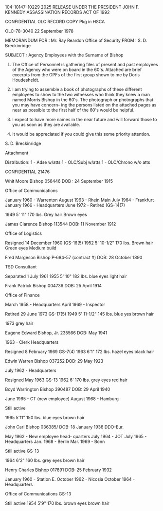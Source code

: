 104-10147-10229 2025 RELEASE UNDER THE PRESIDENT JOHN F. KENNEDY ASSASSINATION RECORDS ACT OF 1992

CONFIDENTIAL OLC RECORD COPY
Pkg in HSCA

OLC-78-3040
22 September 1978

MEMORANDUM FOR : Mr. Ray Reardon
 Office of Security
FROM : S. D. Breckinridge

SUBJECT : Agency Employees with the Surname of
 Bishop

1. The Office of Personnel is gathering files of
present and past employees of the Agency who were on
board in the 60's. Attached are brief excerpts from the
OPFs of the first group shown to me by Doris Houdesheldt.

2. I am trying to assemble a book of photographs
of these different employees to show to the two witnesses
who think they knew a man named Morris Bishop in the 60's.
The photograph or photographs that you may have concern-
ing the persons listed on the attached pages as near as
possible to the first half of the 60's would be helpful.

3. I expect to have more names in the near future
and will forward those to you as soon as they are
available.

4. It would be appreciated if you could give this
some priority attention.

S. D. Breckinridge

Attachment

Distribution:
1 - Adse w/atts
1 - OLC/Subj w/atts
1 - OLC/Chrono w/o atts

CONFIDENTIAL 21476

Whit Moore Bishop
056446
DOB : 24 September 1915

Office of Communications

January 1960 - Warrenton
August 1963 - Rhein Main
July 1964 - Frankfurt
January 1966 - Headquarters
June 1972 - Retired (GS-14(7)

1949
5' 11"
170 lbs.
Grey hair
Brown eyes

James Clarence Bishop
113544
DOB: 11 November 1912

Office of Logistics

Resigned 14 December 1960 (GS-16(5)
1952
5' 10-1/2"
170 lbs.
Brown hair
Green eyes
Medium build

Fred Margeson Bishop
P-684-57 (contract #)
DOB: 28 October 1890

TSD Consultant

Separated 1 July 1961
1955
5' 10"
182 lbs.
blue eyes
light hair

Frank Patrick Bishop
004736
DOB: 25 April 1914

Office of Finance

March 1958 - Headquarters
April 1969 - Inspector

Retired 29 June 1973 GS-17(5)
1949
5' 11-1/2"
145 lbs.
blue yes
brown hair

1973
grey hair

Eugene Edward Bishop, Jr.
235566
DOB: May 1941

1963 - Clerk Headquarters

Resigned 8 February 1969 GS-7(4)
1963
6'1"
172 lbs.
hazel eyes
black hair

Edwin Warren Bishop
037252
DOB: 29 May 1923

July 1962 - Headquarters

Resigned May 1963 GS-13
1962
6'
170 lbs.
grey eyes
red hair

Boyd Warrington Bishop
390487
DOB: 29 April 1940

June 1965 - CT (new employee)
August 1968 - Hamburg

Still active

1965
5'11"
150 lbs.
blue eyes
brown hair

John Carl Bishop
036385/
DOB: 18 January 1938
DDO-Eur.

May 1962 - New employee head-
 quarters
July 1964 - JOT
July 1965 - Headquarters
Jan. 1968 - Berlin
Mar. 1969 - Bonn

Still active GS-13

1964
6'2"
160 lbs.
grey eyes
brown hair

Henry Charles Bishop
017891
DOB: 25 February 1932

January 1960 - Station E.
October 1962 - Nicosia
October 1964 - Headquarters

Office of Communications GS-13

Still active
1954
5'9"
170 lbs.
brown eyes
brown hair

